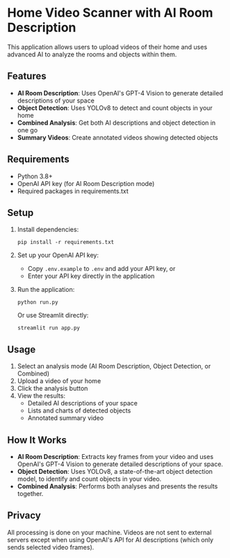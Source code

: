 # Home Video Scanner with AI Room Description

This application allows users to upload videos of their home and uses advanced AI to analyze the rooms and objects within them.

## Features

- **AI Room Description**: Uses OpenAI's GPT-4 Vision to generate detailed descriptions of your space
- **Object Detection**: Uses YOLOv8 to detect and count objects in your home
- **Combined Analysis**: Get both AI descriptions and object detection in one go
- **Summary Videos**: Create annotated videos showing detected objects

## Requirements

- Python 3.8+
- OpenAI API key (for AI Room Description mode)
- Required packages in requirements.txt

## Setup

1. Install dependencies:
   ```
   pip install -r requirements.txt
   ```

2. Set up your OpenAI API key:
   - Copy `.env.example` to `.env` and add your API key, or
   - Enter your API key directly in the application

3. Run the application:
   ```
   python run.py
   ```
   
   Or use Streamlit directly:
   ```
   streamlit run app.py
   ```

## Usage

1. Select an analysis mode (AI Room Description, Object Detection, or Combined)
2. Upload a video of your home
3. Click the analysis button
4. View the results:
   - Detailed AI descriptions of your space
   - Lists and charts of detected objects
   - Annotated summary video

## How It Works

- **AI Room Description**: Extracts key frames from your video and uses OpenAI's GPT-4 Vision to generate detailed descriptions of your space.
- **Object Detection**: Uses YOLOv8, a state-of-the-art object detection model, to identify and count objects in your video.
- **Combined Analysis**: Performs both analyses and presents the results together.

## Privacy

All processing is done on your machine. Videos are not sent to external servers except when using OpenAI's API for AI descriptions (which only sends selected video frames). 